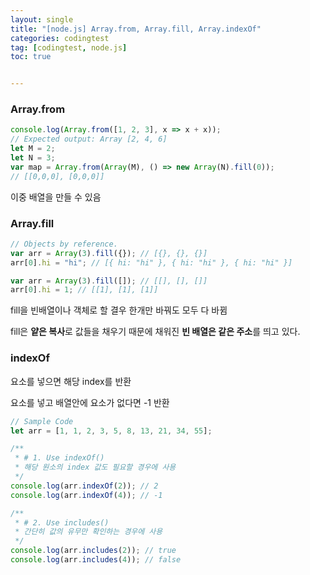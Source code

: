 ```yaml
---
layout: single
title: "[node.js] Array.from, Array.fill, Array.indexOf"
categories: codingtest
tag: [codingtest, node.js]
toc: true


---
```


### Array.from

```js
console.log(Array.from([1, 2, 3], x => x + x));
// Expected output: Array [2, 4, 6]
let M = 2;
let N = 3;
var map = Array.from(Array(M), () => new Array(N).fill(0));
// [[0,0,0], [0,0,0]]
```

이중 배열을 만들 수 있음



### Array.fill

```js
// Objects by reference.
var arr = Array(3).fill({}); // [{}, {}, {}]
arr[0].hi = "hi"; // [{ hi: "hi" }, { hi: "hi" }, { hi: "hi" }]

var arr = Array(3).fill([]); // [[], [], []]
arr[0].hi = 1; // [[1], [1], [1]]
```

fill을 빈배열이나 객체로 할 결우 한개만 바꿔도 모두 다 바뀜

fill은 **얕은 복사**로 값들을 채우기 때문에 채워진 **빈 배열은 같은 주소**를 띄고 있다.



### indexOf

요소를 넣으면 해당 index를 반환

요소를 넣고 배열안에 요소가 없다면 -1 반환

```js
// Sample Code
let arr = [1, 1, 2, 3, 5, 8, 13, 21, 34, 55];

/**
 * # 1. Use indexOf()
 * 해당 원소의 index 값도 필요할 경우에 사용
 */
console.log(arr.indexOf(2)); // 2
console.log(arr.indexOf(4)); // -1

/**
 * # 2. Use includes()
 * 간단히 값의 유무만 확인하는 경우에 사용
 */
console.log(arr.includes(2)); // true
console.log(arr.includes(4)); // false
```

